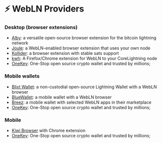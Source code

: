 # ⚡ WebLN Providers

### Desktop (browser extensions)

* [Alby](https://getalby.com/): a versatile open-source browser extension for the bitcoin lightning network&#x20;
* [Joule](https://lightningjoule.com/): a WebLN-enabled browser extension that uses your own node
* [Kollider](https://kollider.xyz/): a browser extension with stable sats support&#x20;
* [kwh](https://github.com/fiatjaf/kwh/): A Firefox/Chrome extension for WebLN to your CoreLightning node&#x20;
* [OneKey](https://onekey.so/): One-Stop open source crypto wallet and trusted by millions;

### Mobile wallets

* [Blixt Wallet](https://blixtwallet.github.io/): a non-custodial open-source Lightning Wallet with a WebLN browser
* [BlueWallet](https://bluewallet.io/): a mobile wallet with a WebLN browser&#x20;
* [Breez](https://breez.technology/): a mobile wallet with selected WebLN apps in their marketplace
* [OneKey](https://onekey.so/): One-Stop open source crypto wallet and trusted by millions;

### Mobile&#x20;

* [Kiwi Browser](https://kiwibrowser.com/) with Chrome extension
* [OneKey](https://onekey.so/): One-Stop open source crypto wallet and trusted by millions;
